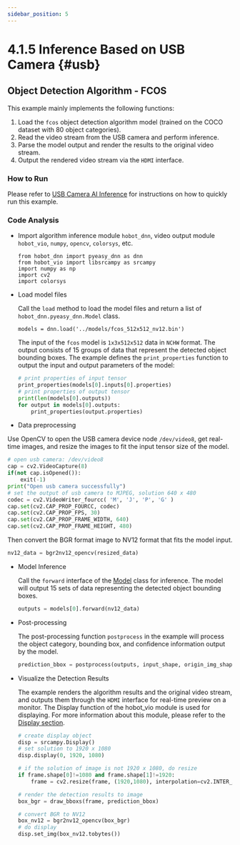 ```yaml
---
sidebar_position: 5
---
```


# 4.1.5 Inference Based on USB Camera {#usb}

## Object Detection Algorithm - FCOS

This example mainly implements the following functions:

1. Load the `fcos` object detection algorithm model (trained on the COCO dataset with 80 object categories).
2. Read the video stream from the USB camera and perform inference.
3. Parse the model output and render the results to the original video stream.
4. Output the rendered video stream via the `HDMI` interface.

### How to Run

Please refer to [USB Camera AI Inference](/first_application/usb_camera) for instructions on how to quickly run this example.

### Code Analysis
- Import algorithm inference module `hobot_dnn`, video output module `hobot_vio`, `numpy`, `opencv`, `colorsys`, etc.

    ```
    from hobot_dnn import pyeasy_dnn as dnn
    from hobot_vio import libsrcampy as srcampy
    import numpy as np
    import cv2
    import colorsys
    ```

- Load model files

    Call the `load` method to load the model files and return a list of `hobot_dnn.pyeasy_dnn.Model` class.

    ```shell
    models = dnn.load('../models/fcos_512x512_nv12.bin')
    ```

    The input of the `fcos` model is `1x3x512x512` data in `NCHW` format. The output consists of 15 groups of data that represent the detected object bounding boxes. The example defines the `print_properties` function to output the input and output parameters of the model:

    ```python
    # print properties of input tensor
    print_properties(models[0].inputs[0].properties)
    # print properties of output tensor
    print(len(models[0].outputs))
    for output in models[0].outputs:
        print_properties(output.properties)
    ```

- Data preprocessing

Use OpenCV to open the USB camera device node `/dev/video8`, get real-time images, and resize the images to fit the input tensor size of the model.

```python
# open usb camera: /dev/video8
cap = cv2.VideoCapture(8)
if(not cap.isOpened()):
    exit(-1)
print("Open usb camera successfully")
# set the output of usb camera to MJPEG, solution 640 x 480
codec = cv2.VideoWriter_fourcc( 'M', 'J', 'P', 'G' )
cap.set(cv2.CAP_PROP_FOURCC, codec)
cap.set(cv2.CAP_PROP_FPS, 30) 
cap.set(cv2.CAP_PROP_FRAME_WIDTH, 640)
cap.set(cv2.CAP_PROP_FRAME_HEIGHT, 480)
```

Then convert the BGR format image to NV12 format that fits the model input.

```python
nv12_data = bgr2nv12_opencv(resized_data)
```

- Model Inference

    Call the `forward` interface of the [Model](./pydev_dnn_api.md) class for inference. The model will output 15 sets of data representing the detected object bounding boxes.

    ```python
    outputs = models[0].forward(nv12_data)
    ```

- Post-processing

    The post-processing function `postprocess` in the example will process the object category, bounding box, and confidence information output by the model.

    ```python
    prediction_bbox = postprocess(outputs, input_shape, origin_img_shape=(1080,1920))
    ```

- Visualize the Detection Results

    The example renders the algorithm results and the original video stream, and outputs them through the `HDMI` interface for real-time preview on a monitor. The Display function of the hobot_vio module is used for displaying. For more information about this module, please refer to the [Display section](../../03_Basic_Application/04_multi_media/pydev_multimedia_api_x3/object_display.md).

    ```python
    # create display object
    disp = srcampy.Display()
    # set solution to 1920 x 1080
    disp.display(0, 1920, 1080)

    # if the solution of image is not 1920 x 1080, do resize
    if frame.shape[0]!=1080 and frame.shape[1]!=1920:
        frame = cv2.resize(frame, (1920,1080), interpolation=cv2.INTER_AREA)

    # render the detection results to image
    box_bgr = draw_bboxs(frame, prediction_bbox)

    # convert BGR to NV12
    box_nv12 = bgr2nv12_opencv(box_bgr)
    # do display
    disp.set_img(box_nv12.tobytes())
    ```

